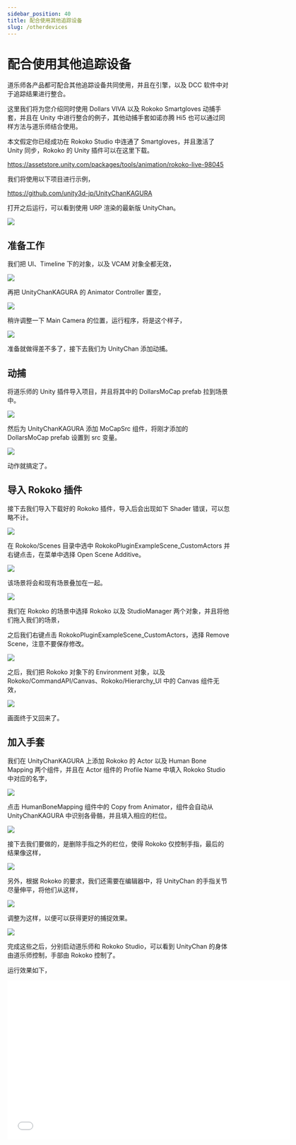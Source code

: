 ```yaml
---
sidebar_position: 40
title: 配合使用其他追踪设备
slug: /otherdevices
---
```


# 配合使用其他追踪设备

道乐师各产品都可配合其他追踪设备共同使用，并且在引擎，以及 DCC 软件中对于追踪结果进行整合。

这里我们将为您介绍同时使用 Dollars VIVA 以及 Rokoko Smartgloves 动捕手套，并且在 Unity 中进行整合的例子，其他动捕手套如诺亦腾 Hi5 也可以通过同样方法与道乐师结合使用。

本文假定你已经成功在 Rokoko Studio 中连通了 Smartgloves，并且激活了 Unity 同步，Rokoko 的 Unity 插件可以在这里下载。

https://assetstore.unity.com/packages/tools/animation/rokoko-live-98045

我们将使用以下项目进行示例，

https://github.com/unity3d-jp/UnityChanKAGURA

打开之后运行，可以看到使用 URP 渲染的最新版 UnityChan。

![](../img/image.png#center)

## 准备工作

我们把 UI、Timeline 下的对象，以及 VCAM 对象全都无效，

![](../img/image2.png#center)

再把 UnityChanKAGURA 的 Animator Controller 置空，

![](../img/image3.png#center)

稍许调整一下 Main Camera 的位置，运行程序，将是这个样子，

![](../img/image4.png#center)

准备就做得差不多了，接下去我们为 UnityChan 添加动捕。

## 动捕

将道乐师的 Unity 插件导入项目，并且将其中的 DollarsMoCap prefab 拉到场景中。

![](../img/image5.png#center)

然后为 UnityChanKAGURA 添加 MoCapSrc 组件，将刚才添加的 DollarsMoCap prefab 设置到 src 变量。

![](../img/image6.png#center)

动作就搞定了。

## 导入 Rokoko 插件

接下去我们导入下载好的 Rokoko 插件，导入后会出现如下 Shader 错误，可以忽略不计。

![](../img/image7.png#center)

在 Rokoko/Scenes 目录中选中 RokokoPluginExampleScene_CustomActors 并右键点击，在菜单中选择 Open Scene Additive。

![](../img/image8.png#center)

该场景将会和现有场景叠加在一起。

![](../img/image9.png#center)

我们在 Rokoko 的场景中选择 Rokoko 以及 StudioManager 两个对象，并且将他们拖入我们的场景，

之后我们右键点击 RokokoPluginExampleScene_CustomActors，选择 Remove Scene，注意不要保存修改。

![](../img/image10.png#center)

之后，我们把 Rokoko 对象下的 Environment 对象，以及 Rokoko/CommandAPI/Canvas、Rokoko/Hierarchy_UI 中的 Canvas 组件无效，

![](../img/image11.png#center)

画面终于又回来了。

## 加入手套

我们在 UnityChanKAGURA 上添加 Rokoko 的 Actor 以及 Human Bone Mapping 两个组件，并且在 Actor 组件的 Profile Name 中填入 Rokoko Studio 中对应的名字，

![](../img/image12.png#center)

点击 HumanBoneMapping 组件中的 Copy from Animator，组件会自动从 UnityChanKAGURA 中识别各骨骼，并且填入相应的栏位。

![](../img/image13.png#center)

接下去我们要做的，是删除手指之外的栏位，使得 Rokoko 仅控制手指，最后的结果像这样，

![](../img/image14.png#center)

另外，根据 Rokoko 的要求，我们还需要在编辑器中，将 UnityChan 的手指关节尽量伸平，将他们从这样，

![](../img/image15.png#center)

调整为这样，以便可以获得更好的捕捉效果。

![](../img/image16.png#center)

完成这些之后，分别启动道乐师和 Rokoko Studio，可以看到 UnityChan 的身体由道乐师控制，手部由 Rokoko 控制了。

运行效果如下，

<iframe src="//player.bilibili.com/player.html?bvid=BV12u4y177XB&autoplay=0" width="640" height="360" scrolling="no" border="0" frameborder="no" framespacing="0" allowfullscreen="true"> </iframe>
